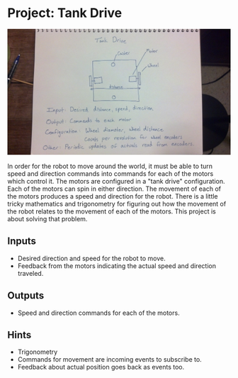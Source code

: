 # Project: Tank Drive

<img src="ProjectTankDrive.jpg" alt="Tank Drive" style="width: 1024px;"/>

In order for the robot to move around the world, it must be able to turn
speed and direction commands into commands for each of the motors which control
it.  The motors are configured in a "tank drive" configuration.  Each of the
motors can spin in either direction.  The movement of each of the motors
produces a speed and direction for the robot.  There is a little tricky
mathematics and trigonometry for figuring out how the movement of the robot
relates to the movement of each of the motors.  This project is about
solving that problem.

## Inputs

 * Desired direction and speed for the robot to move.
 * Feedback from the motors indicating the actual speed and direction traveled.

## Outputs

 * Speed and direction commands for each of the motors.

## Hints

 * Trigonometry
 * Commands for movement are incoming events to subscribe to.
 * Feedback about actual position goes back as events too.


